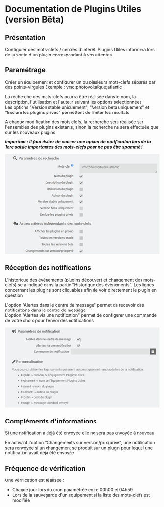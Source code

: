 # Documentation de Plugins Utiles (version Bêta)

## Présentation

Configurer des mots-clefs / centres d'intérêt. Plugins Utiles informera lors de la sortie d'un plugin correspondant à vos attentes

## Paramétrage

Créer un équipement et configurer un ou plusieurs mots-clefs séparés par des points-virgules
Exemple : vmc;photovoltaïque;atlantic

La recherche des mots-clefs pourra être réalisée dans le nom, la description, l'utilisation et l'auteur suivant les options selectionnées  
Les options "Version stable uniquement", "Version beta uniquement" et "Exclure les plugins privés" permettent de limiter les résultats

A chaque modification des mots clefs, la recherche sera réalisée sur l'ensembles des plugins existants, sinon la recherche ne sera effectuée que sur les nouveaux plugins

***Important : Il faut éviter de cocher une option de notification lors de la 1ere saisie importantes des mots-clefs pour ne pas être spammé !***

![Paramètres de recherche](images/Parametres_de_recherche.png)

## Réception des notifications

L'historique des évènements (plugins découvert et changement des mots-clefs) sera indiqué dans la partie "Historique des évènements". Les lignes concernant les plugins sont cliquables afin de voir directement le plugin en question

L'option "Alertes dans le centre de message" permet de recevoir des notifications dans le centre de message  
L'option "Alertes via une notification" permet de configurer une commande de votre choix pour l'envoi des notifications

![Paramètres de recherche](images/Parametres_de_notification.png)

## Compléments d'informations

Si une notification a déjà été envoyée elle ne sera pas envoyée à nouveau

En activant l'option "Changements sur version/prix/privé", une notification sera renvoyée si un changement se produit sur un plugin pour lequel une notification avait déjà été envoyée

## Fréquence de vérification

Une vérification est réalisée :

- Chaque jour lors du cron paramétrée entre 00h00 et 04h59
- Lors de la sauvegarde d'un équipement si la liste des mots-clefs est modifiée
